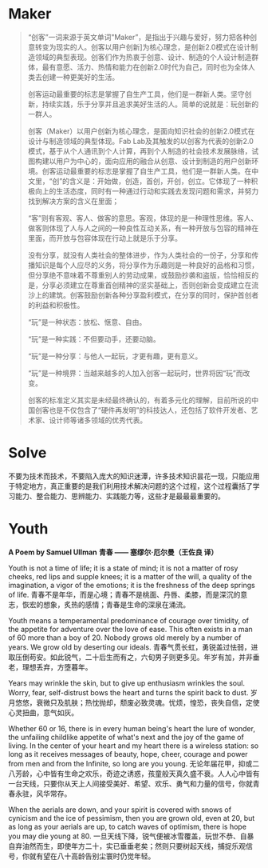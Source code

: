 # Maker

>“创客”一词来源于英文单词"Maker”，是指出于兴趣与爱好，努力把各种创意转变为现实的人。创客以用户创新]为核心理念，是创新2.0模式在设计制造领域的典型表现。创客们作为热衷于创意、设计、制造的个人设计制造群体，最有意愿、活力、热情和能力在创新2.0时代为自己，同时也为全体人类去创建一种更美好的生活。
>
>创客运动最重要的标志是掌握了自生产工具，他们是一群新人类。坚守创新，持续实践，乐于分享并且追求美好生活的人。简单的说就是：玩创新的一群人。
>
>创客（Maker）以用户创新为核心理念，是面向知识社会的创新2.0模式在设计与制造领域的典型体现。Fab Lab及其触发的以创客为代表的创新2.0模式，基于从个人通讯到个人计算，再到个人制造的社会技术发展脉络，试图构建以用户为中心的，面向应用的融合从创意、设计到制造的用户创新环境。创客运动最重要的标志是掌握了自生产工具，他们是一群新人类。在中文里，“创”的含义是：开始做，创造，首创，开创，创立。它体现了一种积极向上的生活态度，同时有一种通过行动和实践去发现问题和需求，并努力找到解决方案的含义在里面；
>
>“客”则有客观、客人、做客的意思。客观，体现的是一种理性思维。客人、做客则体现了人与人之间的一种良性互动关系，有一种开放与包容的精神在里面，而开放与包容体现在行动上就是乐于分享。
>
>没有分享，就没有人类社会的整体进步，作为人类社会的一份子，分享和传播知识是每个人应尽的义务，将分享作为乐趣则是一种良好的品格和习惯，但分享绝不意味着不尊重别人的劳动成果，或鼓励抄袭和盗版，恰恰相反的是，分享必须建立在尊重首创精神的坚实基础上，否则创新会变成建立在流沙上的建筑。创客鼓励创新各种分享盈利模式，在分享的同时，保护首创者的利益和积极性。
>
>“玩”是一种状态：放松、惬意、自由。
>
>“玩”是一种实践：不但要动手，还要动脑。
>
>“玩”是一种分享：与他人一起玩，才更有趣，更有意义。
>
>“玩”是一种境界：当越来越多的人加入创客一起玩时，世界将因“玩”而改变。
>
>创客的标准定义其实是未经最终确认的，有着多元化的理解，目前所说的中国创客也是不仅包含了“硬件再发明”的科技达人，还包括了软件开发者、艺术家、设计师等诸多领域的优秀代表。 

# Solve

不要为技术而技术，不要陷入庞大的知识迷潭，许多技术知识昙花一现，只能应用于特定地方，真正重要的是我们利用技术解决问题的这个过程，这个过程囊括了学习能力、整合能力、思辨能力、实践能力等，这些才是最最最重要的。

# **Youth**

**A Poem by Samuel Ullman**    **青春 —— 塞缪尔·厄尔曼（王佐良 译）** 

Youth is not a time of life; it is a state of mind; it is not a matter of rosy cheeks, red lips and supple knees; it is a matter of the will, a quality of the imagination, a vigor of the emotions; it is the freshness of the deep springs of life.
青春不是年华，而是心境；青春不是桃面、丹唇、柔膝，而是深沉的意志，恢宏的想象，炙热的感情；青春是生命的深泉在涌流。

 

Youth means a temperamental predominance of courage over timidity, of the appetite for adventure over the love of ease. This often exists in a man of 60 more than a boy of 20. Nobody grows old merely by a number of years. We grow old by deserting our ideals.
青春气贯长虹，勇锐盖过怯弱，进取压倒苟安。如此锐气，二十后生而有之，六旬男子则更多见。年岁有加，并非垂老，理想丢弃，方堕暮年。

 

Years may wrinkle the skin, but to give up enthusiasm wrinkles the soul. Worry, fear, self-distrust bows the heart and turns the spirit back to dust.
岁月悠悠，衰微只及肌肤；热忱抛却，颓废必致灵魂。忧烦，惶恐，丧失自信，定使心灵扭曲，意气如灰。

 

Whether 60 or 16, there is in every human being's heart the lure of wonder, the unfailing childlike appetite of what's next and the joy of the game of living. In the center of your heart and my heart there is a wireless station: so long as it receives messages of beauty, hope, cheer, courage and power from men and from the Infinite, so long are you young.
无论年届花甲，抑或二八芳龄，心中皆有生命之欢乐，奇迹之诱惑，孩童般天真久盛不衰。人人心中皆有一台天线，只要你从天上人间接受美好、希望、欢乐、勇气和力量的信号，你就青春永驻，风华常存。

 

When the aerials are down, and your spirit is covered with snows of cynicism and the ice of pessimism, then you are grown old, even at 20, but as long as your aerials are up, to catch waves of optimism, there is hope you may die young at 80.
一旦天线下降，锐气便被冰雪覆盖，玩世不恭、自暴自弃油然而生，即使年方二十，实已垂垂老矣；然则只要树起天线，捕捉乐观信号，你就有望在八十高龄告别尘寰时仍觉年轻。
